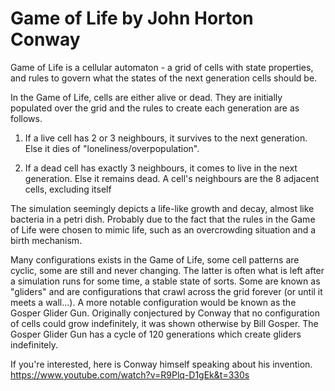 # Game of Life by John Horton Conway
Game of Life is a cellular automaton - a grid of cells with state properties, and rules to govern what the states of the next generation cells should be.

In the Game of Life, cells are either alive or dead. They are initially populated over the grid and the rules to create each generation are as follows.

1. If a live cell has 2 or 3 neighbours, it survives to the next generation. Else it dies of "loneliness/overpopulation".

2. If a dead cell has exactly 3 neighbours, it comes to live in the next generation. Else it remains dead. A cell's neighbours are the 8 adjacent cells, excluding itself

The simulation seemingly depicts a life-like growth and decay, almost like bacteria in a petri dish. Probably due to the fact that the rules in the Game of Life were chosen to mimic life, such as an overcrowding situation and a birth mechanism.

Many configurations exists in the Game of Life, some cell patterns are cyclic, some are still and never changing. The latter is often what is left after a simulation runs for some time, a stable state of sorts. Some are known as "gliders" and are configurations that crawl across the grid forever (or until it meets a wall...). A more notable configuration would be known as the Gosper Glider Gun. Originally conjectured by Conway that no configuration of cells could grow indefinitely, it was shown otherwise by Bill Gosper. The Gosper Glider Gun has a cycle of 120 generations which create gliders indefinitely.

If you're interested, here is Conway himself speaking about his invention. https://www.youtube.com/watch?v=R9Plq-D1gEk&t=330s
